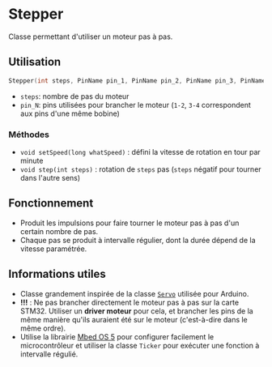 # Stepper

Classe permettant d'utiliser un moteur pas à pas.

## Utilisation

```cpp
Stepper(int steps, PinName pin_1, PinName pin_2, PinName pin_3, PinName pin_4);
```
- `steps`: nombre de pas du moteur
- `pin_N`: pins utilisées pour brancher le moteur (`1-2`, `3-4` correspondent aux pins d'une même bobine) 

### Méthodes
- `void setSpeed(long whatSpeed)` : défini la vitesse de rotation en tour par minute
- `void step(int steps)` : rotation de `steps` pas (`steps` négatif pour tourner dans l'autre sens)

## Fonctionnement
- Produit les impulsions pour faire tourner le moteur pas à pas d'un certain nombre de pas.
- Chaque pas se produit à intervalle régulier, dont la durée dépend de la vitesse paramétrée.

## Informations utiles
- Classe grandement inspirée de la classe [`Servo`](https://github.com/esp8266/Arduino/tree/master/libraries/Servo/src) utilisée pour Arduino.
- **!!!** : Ne pas brancher directement le moteur pas à pas sur la carte STM32. Utiliser un **driver moteur** pour cela, et brancher les pins de la même manière qu'ils auraient été sur le moteur (c'est-à-dire dans le même ordre).
- Utilise la librairie [Mbed OS 5](https://os.mbed.com/) pour configurer facilement le microcontrôleur et utiliser la classe `Ticker` pour exécuter une fonction à intervalle régulié.